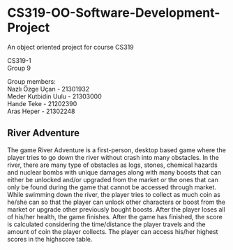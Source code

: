 # CS319-OO-Software-Development-Project
An object oriented project for course CS319


CS319-1  
Group 9  

Group members:  
Nazlı Özge Uçan - 21301932  
Meder Kutbidin Uulu - 21303000  
Hande Teke - 21202390  
Aras Heper - 21302248  

River Adventure
---------------------------------------------------
The game River Adventure is a first-person, desktop based game where the player tries to go down the river without crash into many obstacles. In the river, there are many type of obstacles as logs, stones, chemical hazards and nuclear bombs with unique damages along with many boosts that can either be unlocked and/or upgraded from the market or the ones that can only be found during the game that cannot be accessed through market. While swimming down the river, the player tries to collect as much coin as he/she can so that the player can unlock other characters or boost from the market or upgrade other previously bought boosts. After the player loses all of his/her health, the game finishes. After the game has finished, the score is calculated considering the time/distance the player travels and the amount of coin the player collects. The player can access his/her highest scores in the highscore table.

